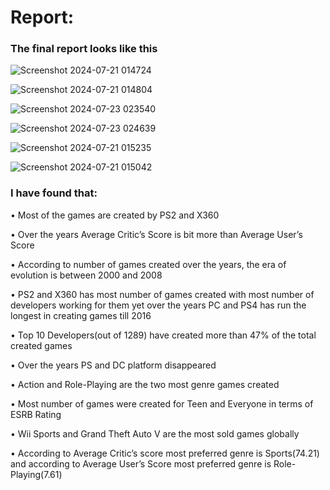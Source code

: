 # Report: #

### The final report looks like this ###

![Screenshot 2024-07-21 014724](https://github.com/user-attachments/assets/e577149d-93dd-43db-b609-da0ee5f87986)

![Screenshot 2024-07-21 014804](https://github.com/user-attachments/assets/bac81766-6907-429b-9be8-147103c3d544)

![Screenshot 2024-07-23 023540](https://github.com/user-attachments/assets/5e405fb0-b9ab-4146-a7ba-de8601fc96b3)

![Screenshot 2024-07-23 024639](https://github.com/user-attachments/assets/5ab3c656-da6e-41a0-ac0e-5287d325f80c)

![Screenshot 2024-07-21 015235](https://github.com/user-attachments/assets/dfd9779d-fc8d-4cef-8f68-a8aa6880a3e3)

![Screenshot 2024-07-21 015042](https://github.com/user-attachments/assets/92cd63e9-003f-4d34-9c71-3fa3ea317fbb)

### I have found that: ###

•	Most of the games are created by PS2 and X360

•	Over the years Average Critic’s Score is bit more than Average User’s Score

•	According to number of games created over the years, the era of evolution is between 2000 and 2008

•	PS2 and X360 has most number of games created with most number of developers working for them yet over the years PC and PS4 has run the longest in creating games till 2016

•	Top 10 Developers(out of 1289) have created more than 47% of the total created games

•	Over the years PS and DC platform disappeared

•	Action and Role-Playing are the two most genre games created

•	Most number of games were created for Teen and Everyone in terms of ESRB Rating

•	Wii Sports and Grand Theft Auto V are the most sold games globally

•	According to Average Critic’s score most preferred genre is Sports(74.21) and according to Average User’s Score most preferred genre is Role-Playing(7.61)

